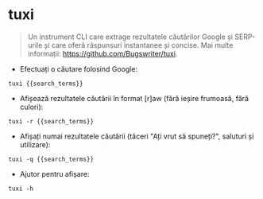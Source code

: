 # tuxi

> Un instrument CLI care extrage rezultatele căutărilor Google și SERP-urile și care oferă răspunsuri instantanee și concise.
> Mai multe informații: <https://github.com/Bugswriter/tuxi>.

- Efectuați o căutare folosind Google:

`tuxi {{search_terms}}`

- Afișează rezultatele căutării în format [r]aw (fără ieșire frumoasă, fără culori):

`tuxi -r {{search_terms}}`

- Afișați numai rezultatele căutării (tăceri "Ați vrut să spuneți?", saluturi și utilizare):

`tuxi -q {{search_terms}}`

- Ajutor pentru afișare:

`tuxi -h`

